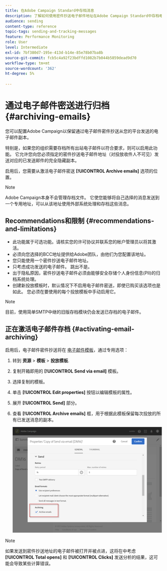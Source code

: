 ```yaml
---
title: 在Adobe Campaign Standard中存档消息
description: 了解如何使用密件抄送电子邮件地址在Adobe Campaign Standard中存档电子邮件。
audience: sending
content-type: reference
topic-tags: sending-and-tracking-messages
feature: Performance Monitoring
role: User
level: Intermediate
exl-id: 7bf380d7-195e-413d-b14e-85e78b07ba8b
source-git-commit: fcb5c4a92f23bdffd1082b7b044b5859dead9d70
workflow-type: tm+mt
source-wordcount: '362'
ht-degree: 5%

---
```


# 通过电子邮件密送进行归档{#archiving-emails}

您可以配置Adobe Campaign以保留通过电子邮件密件抄送从您的平台发送的电子邮件副本。

特别是，如果您的组织需要存档所有出站电子邮件以符合要求，则可以启用此功能。 它允许您向您必须指定的密件抄送电子邮件地址（对投放收件人不可见）发送对应的已发送邮件的完全隐藏副本。

启用后，您需要从激活电子邮件密送 **[!UICONTROL Archive emails]** 选项的位置。

>[!NOTE]
>
>Adobe Campaign本身不会管理存档文件。 它使您能够将自己选择的消息发送到一个专用地址，可以从该地址使用外部系统处理和存档这些消息。

## Recommendations和限制 {#recommendations-and-limitations}

* 此功能属于可选功能。请核实您的许可协议并联系您的帐户管理员以将其激活。
* 必须向您选择的BCC地址提供给Adobe团队，由他们为您配置该地址。
* 您只能使用一个密件抄送电子邮件地址。
* 只考虑成功发送的电子邮件。 跳出不是。
* 出于隐私原因，密件抄送电子邮件必须由能够安全存储个人身份信息(PII)的归档系统处理。
* 创建新投放模板时，默认情况下不启用电子邮件密送，即使已购买该选项也是如此。 您必须在要使用的每个投放模板中手动启用它。

>[!NOTE]
>
>目前，使用简单SMTP中继的旧版存档模块仍会发送已存档的电子邮件。

## 正在激活电子邮件存档 {#activating-email-archiving}

启用后，电子邮件密件抄送将在 [电子邮件模板](../../start/using/marketing-activity-templates.md)，通过专用选项：

1. 转到 **资源** > **模板** > **投放模板**.
1. 复制开箱即用的 **[!UICONTROL Send via email]** 模板。
1. 选择复制的模板。
1. 单击 **[!UICONTROL Edit properties]** 按钮以编辑模板的属性。
1. 展开 **[!UICONTROL Send]** 部分。
1. 查看 **[!UICONTROL Archive emails]** 框，用于根据此模板保留每次投放的所有已发送消息的副本。

   ![](assets/email_archiving.png)

>[!NOTE]
>
>如果发送到密件抄送地址的电子邮件被打开并被点进，这将在中考虑 **[!UICONTROL Total opens]** 和 **[!UICONTROL Clicks]** 发送分析的结果，这可能会导致某些计算错误。
